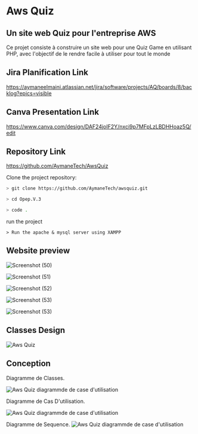
#  Aws Quiz

## Un site web Quiz pour l'entreprise AWS 


Ce projet consiste à construire un site web pour une Quiz Game en utilisant PHP, avec l'objectif de le rendre facile à utiliser pour tout le monde
## Jira Planification Link
https://aymaneelmaini.atlassian.net/jira/software/projects/AQ/boards/8/backlog?epics=visible

## Canva Presentation Link
https://www.canva.com/design/DAF24joIF2Y/nxci9p7MFpLzLBDHHoaz5Q/edit
## Repository Link
https://github.com/AymaneTech/AwsQuiz


Clone the project repository:

```bash
> git clone https://github.com/AymaneTech/awsquiz.git
```
```bash
> cd Opep.V.3
```
```bash
> code .
```


run the project

```Xampp
> Run the apache & mysql server using XAMPP
```

## Website preview

![Screenshot (50)](App/preview/screenshots/name.png)

![Screenshot (51)](App/preview/screenshots/welcome.png)

![Screenshot (52)](App/preview/screenshots/questions.png)

![Screenshot (53)](App/preview/screenshots/score.png)

![Screenshot (53)](App/preview/screenshots/answers.png)

## Classes Design

![Aws Quiz](App/preview/diagrams/models.png)



## Conception

Diagramme de Classes.

![Aws Quiz diagrammde de case d'utilisation](App/preview/diagrams/class.png)

Diagramme de Cas D'utilisation.

![Aws Quiz diagrammde de case d'utilisation](App/preview/diagrams/usecase.png)

Diagramme de Sequence.
![Aws Quiz diagrammde de case d'utilisation](App/preview/diagrams/sequence.png)
